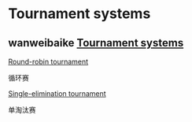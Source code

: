 # Tournament systems

## wanweibaike [Tournament systems](https://en.wanweibaike.com/wiki/Category-Tournament_systems)



[Round-robin tournament](https://en.wanweibaike.com/wiki-Round-robin_tournament)

循环赛

[Single-elimination tournament](https://en.wanweibaike.com/wiki-Single-elimination_tournament)

单淘汰赛

